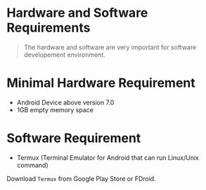 # Hardware and Software Requirements

> The hardware and software are very important for software developement environment.

# Minimal Hardware Requirement

- Android Device above version 7.0
- 1GB empty memory space

# Software Requirement

- Termux (Terminal Emulator for Android that can run Linux/Unix command)

Download `Termux` from Google Play Store or FDroid.

